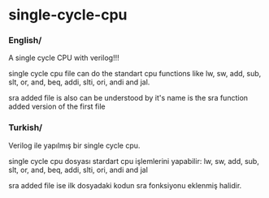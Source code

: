 # single-cycle-cpu
### English/

A single cycle CPU with verilog!!!

single cycle cpu file can do the standart cpu functions like lw, sw, add, sub, slt, or, and, beq, addi, slti, ori, andi and jal.

sra added file is also can be understood by it's name is the sra function added version of the first file


### Turkish/

Verilog ile yapılmış bir single cycle cpu.

single cycle cpu dosyası stardart cpu işlemlerini yapabilir: lw, sw, add, sub, slt, or, and, beq, addi, slti, ori, andi and jal

sra added file ise ilk dosyadaki kodun sra fonksiyonu eklenmiş halidir. 
